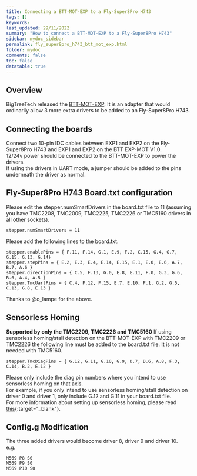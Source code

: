 ```yaml
---
title: Connecting a BTT-MOT-EXP to a Fly-Super8Pro H743
tags: []
keywords: 
last_updated: 29/11/2022
summary: "How to connect a BTT-MOT-EXP to a Fly-Super8Pro H743"
sidebar: mydoc_sidebar
permalink: fly_super8pro_h743_btt_mot_exp.html
folder: mydoc
comments: false
toc: false
datatable: true
---
```


## Overview

BigTreeTech released the [BTT-MOT-EXP](https://github.com/bigtreetech/BTT-Expansion-module/tree/master/BTT%20EXP-MOT). It is an adapter that would ordinarily allow 3 more extra drivers to be added to an Fly-Super8Pro H743. 

## Connecting the boards

Connect two 10-pin IDC cables between EXP1 and EXP2 on the Fly-Super8Pro H743 and EXP1 and EXP2 on the BTT EXP-MOT V1.0.  
12/24v power should be connected to the BTT-MOT-EXP to power the drivers.  
If using the drivers in UART mode, a jumper should be added to the pins underneath the driver as normal.  

## Fly-Super8Pro H743 Board.txt configuration

Please edit the stepper.numSmartDrivers in the board.txt file to 11 (assuming you have TMC2208, TMC2009, TMC2225, TMC2226 or TMC5160 drivers in all other sockets).  
```
stepper.numSmartDrivers = 11
```

Please add the following lines to the board.txt.  
```
stepper.enablePins = { F.11, F.14, G.1, E.9, F.2, C.15, G.4, G.7, G.15, G.13, G.14}
stepper.stepPins = { E.2, E.3, E.4, E.14, E.15, E.1, E.0, E.6, A.7, B.7, A.6 }
stepper.directionPins = { C.5, F.13, G.0, E.8, E.11, F.0, G.3, G.6, B.6, A.4, A.5 }
stepper.TmcUartPins = { C.4, F.12, F.15, E.7, E.10, F.1, G.2, G.5, C.13, G.8, E.13 }
```

Thanks to @o_lampe for the above.

## Sensorless Homing

**Supported by only the TMC2209, TMC2226 and TMC5160**
If using sensorless homing/stall detection on the BTT-MOT-EXP with TMC2209 or TMC2226 the following line must be added to the board.txt file. It is not needed with TMC5160.
```
stepper.TmcDiagPins = { G.12, G.11, G.10, G.9, D.7, D.6, A.8, F.3, C.14, B.2, E.12 }
```
Please only include the diag pin numbers where you intend to use sensorless homing on that axis.  
For example, if you only intend to use sensorless homing/stall detection on driver 0 and driver 1, only include G.12 and G.11 in your board.txt file.  
For more information about setting up sensorless homing, please read [this](fly_super8pro_h743_sensorless.html){:target="_blank"}.  

## Config.g Modification

The three added drivers would become driver 8, driver 9 and driver 10.  
e.g.
```
M569 P8 S0
M569 P9 S0
M569 P10 S0
```